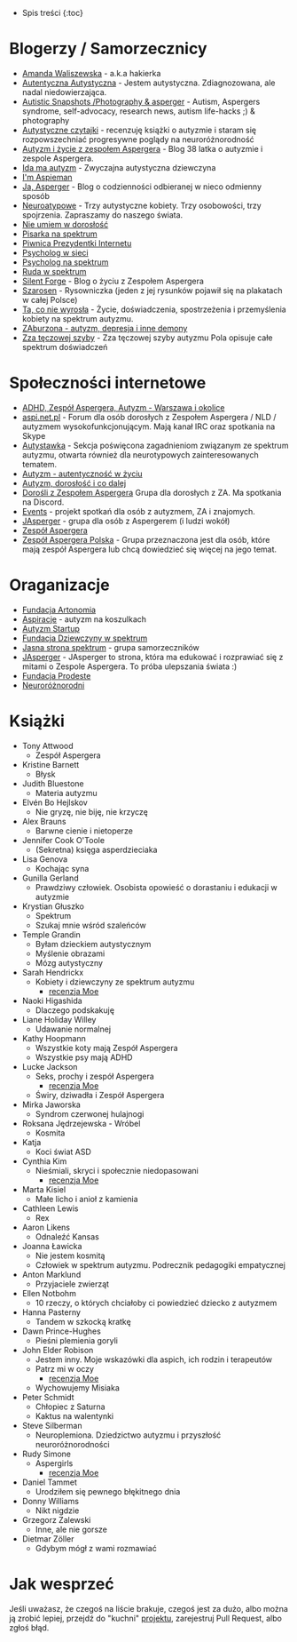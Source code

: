 
- Spis treści
{:toc}

# Blogerzy / Samorzecznicy

- [Amanda Waliszewska](https://www.facebook.com/walmanda?) - a.k.a hakierka
- [Autentyczna Autystyczna](https://www.instagram.com/autentyczna_autystyczna/) - Jestem autystyczna. Zdiagnozowana, ale
  nadal niedowierzająca.
- [Autistic Snapshots /Photography & asperger](https://www.facebook.com/aspiphotography) - Autism, Aspergers syndrome,
  self-advocacy, research news, autism life-hacks ;) & photography
- [Autystyczne czytajki](https://www.instagram.com/autystyczne.czytajki/) - recenzuję książki o autyzmie i staram się
  rozpowszechniać progresywne poglądy na neuroróżnorodność
- [Autyzm i życie z zespołem Aspergera](https://www.facebook.com/zespolasperger) - Blog 38 latka o autyzmie i zespole
  Aspergera.
- [Ida ma autyzm](https://www.instagram.com/ida_ma_autyzm/) - Zwyczajna autystyczna dziewczyna
- [I'm Aspieman](https://www.youtube.com/channel/UCnZjTzN_PIHkdpDiS8sE-zQ)
- [Ja, Asperger](https://www.facebook.com/wkapeluszukosmity/) - Blog o codzienności odbieranej w nieco odmienny sposób
- [Neuroatypowe](https://www.youtube.com/channel/UCu3Wj7CHUGzRwG0ri2FESCA) - Trzy autystyczne kobiety. Trzy osobowości,
  trzy spojrzenia. Zapraszamy do naszego świata.
- [Nie umiem w dorosłość](https://www.facebook.com/Nie-umiem-w-doros%C5%82o%C5%9B%C4%87-100189304984590/)
- [Pisarka na spektrum](https://pisarkanaspektrum.pl/)
- [Piwnica Prezydentki Internetu](https://www.facebook.com/piwnicaq)
- [Psycholog w sieci](https://www.facebook.com/psychologwsieci)
- [Psycholog na spektrum](https://www.facebook.com/Psycholognaspektrum)
- [Ruda w spektrum](https://www.instagram.com/ruda_w_spektrum/)
- [Silent Forge](https://www.facebook.com/SilentForge/) - Blog o życiu z Zespołem Aspergera
- [Szarosen](https://www.facebook.com/szarosen) - Rysowniczka (jeden z jej rysunków pojawił się na plakatach w całej
  Polsce)
- [Ta, co nie wyrosła](https://www.facebook.com/Ta-co-nie-wyros%C5%82a-409330616310909/) - Życie, doświadczenia,
  spostrzeżenia i przemyślenia kobiety na spektrum autyzmu.
- [ZAburzona - autyzm, depresja i inne demony](https://www.facebook.com/ZAburzona-autyzm-depresja-i-inne-demony-103309048149750/)
- [Zza tęczowej szyby](https://www.facebook.com/zzateczowejszyby/) - Zza tęczowej szyby autyzmu Pola opisuje całe
  spektrum doświadczeń

# Społeczności internetowe

- [ADHD, Zespół Aspergera, Autyzm - Warszawa i okolice](https://www.facebook.com/groups/ADHD.ZespolAspergera.Autyzm.Warszawa.i.okolice/)
- [aspi.net.pl](aspi.net.pl) - Forum dla osób dorosłych z Zespołem Aspergera / NLD / autyzmem wysokofunkcjonującym. Mają kanał IRC oraz spotkania na Skype
- [Autystawka](https://www.facebook.com/groups/Autystawka/) - Sekcja poświęcona zagadnieniom związanym ze spektrum
  autyzmu, otwarta również dla neurotypowych zainteresowanych tematem.
- [Autyzm - autentyczność w życiu](https://www.facebook.com/groups/206891433393003/)
- [Autyzm, dorosłość i co dalej](https://www.facebook.com/groups/autyzm.doroslosc/)
- [Dorośli z Zespołem Aspergera](https://www.facebook.com/groups/1112099868832792/) Grupa dla dorosłych z ZA. Ma spotkania na Discord.
- [Events](https://www.facebook.com/groups/897320763955792/) - projekt spotkań dla osób z autyzmem, ZA i znajomych.
- [JAsperger](https://www.facebook.com/groups/2518801461690163/) - grupa dla osób z Aspergerem (i ludzi wokół)
- [Zespół Aspergera](https://www.facebook.com/groups/zespolaspergera/)
- [Zespół Aspergera Polska](https://www.facebook.com/groups/AspergerPolska/) - Grupa przeznaczona jest dla osób, które
  mają zespół Aspergera lub chcą dowiedzieć się więcej na jego temat.

# Oraganizacje

- [Fundacja Artonomia](http://artonomia.org/)
- [Aspiracje](http://aspiracje.com.pl/) - autyzm na koszulkach
- [Autyzm Startup](https://autyzm-startup.pl/)
- [Fundacja Dziewczyny w spektrum](https://dziewczynawspektrum.wordpress.com/)
- [Jasna strona spektrum](https://jasnastronaspektrum.pl/) - grupa samorzeczników
- [JAsperger](https://www.facebook.com/JAspergerPL/) - JAsperger to strona, która ma edukować i rozprawiać się z mitami
  o Zespole Aspergera. To próba ulepszania świata :)
- [Fundacja Prodeste](http://www.prodeste.pl/)
- [Neuroróżnorodni](https://www.facebook.com/neurodiversitymovementPL/)

# Książki

- Tony Attwood
    - Zespół Aspergera
- Kristine Barnett
    - Błysk
- Judith Bluestone
    - Materia autyzmu
- Elvén Bo Hejlskov
    - Nie gryzę, nie biję, nie krzyczę
- Alex Brauns
    - Barwne cienie i nietoperze
- Jennifer Cook O'Toole
    - (Sekretna) księga asperdzieciaka
- Lisa Genova
    - Kochając syna
- Gunilla Gerland
    - Prawdziwy człowiek. Osobista opowieść o dorastaniu i edukacji w autyzmie
- Krystian Głuszko
    - Spektrum
    - Szukaj mnie wśród szaleńców
- Temple Grandin
    - Byłam dzieckiem autystycznym
    - Myślenie obrazami
    - Mózg autystyczny
- Sarah Hendrickx
    - Kobiety i dziewczyny ze spektrum autyzmu
        - [recenzja Moe](https://www.instagram.com/p/CJnXsy0sqRE/)
- Naoki Higashida
    - Dlaczego podskakuję
- Liane Holiday Willey
    - Udawanie normalnej
- Kathy Hoopmann
    - Wszystkie koty mają Zespół Aspergera
    - Wszystkie psy mają ADHD
- Lucke Jackson
    - Seks, prochy i zespół Aspergera
        - [recenzja Moe](https://www.instagram.com/p/CK8pAqeH9LG/)
    - Świry, dziwadła i Zespół Aspergera
- Mirka Jaworska
    - Syndrom czerwonej hulajnogi
- Roksana Jędrzejewska - Wróbel
    - Kosmita
- Katja
    - Koci świat ASD
- Cynthia Kim
    - Nieśmiali, skryci i społecznie niedopasowani
        - [recenzja Moe](https://www.instagram.com/p/CJtBc5-Mbhf/)
- Marta Kisiel
    - Małe licho i anioł z kamienia
- Cathleen Lewis
    - Rex
- Aaron Likens
    - Odnaleźć Kansas
- Joanna Ławicka
    - Nie jestem kosmitą
    - Człowiek w spektrum autyzmu. Podrecznik pedagogiki empatycznej
- Anton Marklund
    - Przyjaciele zwierząt
- Ellen Notbohm
    - 10 rzeczy, o których chciałoby ci powiedzieć dziecko z autyzmem
- Hanna Pasterny
    - Tandem w szkocką kratkę
- Dawn Prince-Hughes
    - Pieśni plemienia goryli
- John Elder Robison
    - Jestem inny. Moje wskazówki dla aspich, ich rodzin i terapeutów
    - Patrz mi w oczy
        - [recenzja Moe](https://www.instagram.com/p/CL7TzFrHC1l/)
    - Wychowujemy Misiaka
- Peter Schmidt
    - Chłopiec z Saturna
    - Kaktus na walentynki
- Steve Silberman
    - Neuroplemiona. Dziedzictwo autyzmu i przyszłość neuroróżnorodności
- Rudy Simone
    - Aspergirls
        - [recenzja Moe](https://www.instagram.com/p/CKD-0UPHQjt/)
- Daniel Tammet
    - Urodziłem się pewnego błękitnego dnia
- Donny Williams
    - Nikt nigdzie
- Grzegorz Zalewski
    - Inne, ale nie gorsze
- Dietmar Zöller
    - Gdybym mógł z wami rozmawiać


# Jak wesprzeć
Jeśli uważasz, że czegoś na liście brakuje, czegoś jest za dużo, albo można ją zrobić lepiej, przejdź do "kuchni" [projektu](https://github.com/spektrum-autyzmu/spektrum-autyzmu.github.io/), zarejestruj Pull Request, albo zgłoś błąd.